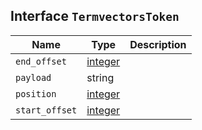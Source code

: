 ## Interface `TermvectorsToken`

| Name | Type | Description |
| - | - | - |
| `end_offset` | [integer](./integer.md) | &nbsp; |
| `payload` | string | &nbsp; |
| `position` | [integer](./integer.md) | &nbsp; |
| `start_offset` | [integer](./integer.md) | &nbsp; |
